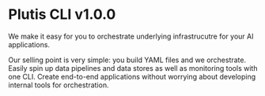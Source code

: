 # Plutis CLI v1.0.0

We make it easy for you to orchestrate underlying infrastrucutre for your AI applications.

Our selling point is very simple: you build YAML files and we orchestrate. Easily spin up data pipelines and data stores as well as monitoring tools with one CLI. Create end-to-end applications without worrying about developing internal tools for orchestration.
